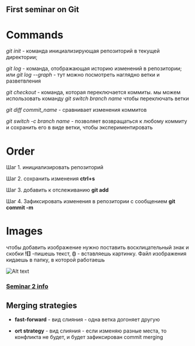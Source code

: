 ## First seminar on Git

# Commands  

*git init* - команда инициализирующая репозиторий в текущей директории;

*git log* -  команда, отображающая историю изменений в репозитории; или *git log --graph* - тут можно посмотреть наглядно ветки и разветвления

*git checkout* - команда, которая переключается коммиты.
мы можем использовать команду *git switch branch name* чтобы переключать ветки

*git diff commit_name* - сравнивает изменения коммитов

*git switch -c branch name* - позволяет возвращаться к любому коммиту и сохранить его в виде ветки, чтобы экспериментировать

# Order

Шаг 1. инициализировать репозиторий

Шаг 2. сохранить изменения **ctrl+s**

Шаг 3. добавить к отслеживанию **git add <file>**

Шаг 4. Зафиксировать изменения в репозитории с сообщением **git commit -m <file>**

# Images

чтобы добавить изображение нужно поставить восклицательный знак и скобки **![]** -пишешь текст, **()** - вставляешь картинку. Файл изображения кидаешь в папку, в которой работаешь

![Alt text](GitPosts.png)

### [Seminar 2 info](Seminar2.md)

## Merging strategies

* __fast-forward__ - вид слияния - одна ветка догоняет другую

* __ort strategy__ - вид слияния - если изменяю разные места, то конфликта не будет, и будет зафиксирован commit merging